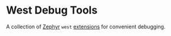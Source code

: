 # West Debug Tools

A collection of [Zephyr](https://zephyrproject.org/) `west`
[extensions](https://docs.zephyrproject.org/latest/develop/west/extensions.html)
for convenient debugging.
